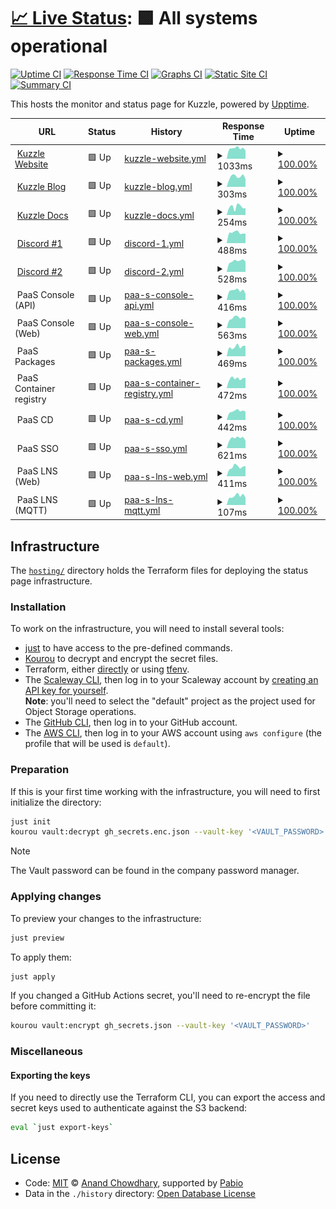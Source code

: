 # [📈 Live Status](https://status.kuzzle.io): <!--live status--> **🟩 All systems operational**

[![Uptime CI](https://github.com/kuzzleio/status-page/workflows/Uptime%20CI/badge.svg)](https://github.com/kuzzleio/status-page/actions?query=workflow%3A%22Uptime+CI%22)
[![Response Time CI](https://github.com/kuzzleio/status-page/workflows/Response%20Time%20CI/badge.svg)](https://github.com/kuzzleio/status-page/actions?query=workflow%3A%22Response+Time+CI%22)
[![Graphs CI](https://github.com/kuzzleio/status-page/workflows/Graphs%20CI/badge.svg)](https://github.com/kuzzleio/status-page/actions?query=workflow%3A%22Graphs+CI%22)
[![Static Site CI](https://github.com/kuzzleio/status-page/workflows/Static%20Site%20CI/badge.svg)](https://github.com/kuzzleio/status-page/actions?query=workflow%3A%22Static+Site+CI%22)
[![Summary CI](https://github.com/kuzzleio/status-page/workflows/Summary%20CI/badge.svg)](https://github.com/kuzzleio/status-page/actions?query=workflow%3A%22Summary+CI%22)

This hosts the monitor and status page for Kuzzle, powered by [Upptime](https://github.com/upptime/upptime).

<!--start: status pages-->
<!-- This summary is generated by Upptime (https://github.com/upptime/upptime) -->
<!-- Do not edit this manually, your changes will be overwritten -->
<!-- prettier-ignore -->
| URL | Status | History | Response Time | Uptime |
| --- | ------ | ------- | ------------- | ------ |
| <img alt="" src="https://icons.duckduckgo.com/ip3/kuzzle.io.ico" height="13"> [Kuzzle Website](https://kuzzle.io) | 🟩 Up | [kuzzle-website.yml](https://github.com/kuzzleio/status-page/commits/HEAD/history/kuzzle-website.yml) | <details><summary><img alt="Response time graph" src="./graphs/kuzzle-website/response-time-week.png" height="20"> 1033ms</summary><br><a href="https://status.kuzzle.io/history/kuzzle-website"><img alt="Response time 1008" src="https://img.shields.io/endpoint?url=https%3A%2F%2Fraw.githubusercontent.com%2Fkuzzleio%2Fstatus-page%2FHEAD%2Fapi%2Fkuzzle-website%2Fresponse-time.json"></a><br><a href="https://status.kuzzle.io/history/kuzzle-website"><img alt="24-hour response time 1493" src="https://img.shields.io/endpoint?url=https%3A%2F%2Fraw.githubusercontent.com%2Fkuzzleio%2Fstatus-page%2FHEAD%2Fapi%2Fkuzzle-website%2Fresponse-time-day.json"></a><br><a href="https://status.kuzzle.io/history/kuzzle-website"><img alt="7-day response time 1033" src="https://img.shields.io/endpoint?url=https%3A%2F%2Fraw.githubusercontent.com%2Fkuzzleio%2Fstatus-page%2FHEAD%2Fapi%2Fkuzzle-website%2Fresponse-time-week.json"></a><br><a href="https://status.kuzzle.io/history/kuzzle-website"><img alt="30-day response time 1002" src="https://img.shields.io/endpoint?url=https%3A%2F%2Fraw.githubusercontent.com%2Fkuzzleio%2Fstatus-page%2FHEAD%2Fapi%2Fkuzzle-website%2Fresponse-time-month.json"></a><br><a href="https://status.kuzzle.io/history/kuzzle-website"><img alt="1-year response time 1018" src="https://img.shields.io/endpoint?url=https%3A%2F%2Fraw.githubusercontent.com%2Fkuzzleio%2Fstatus-page%2FHEAD%2Fapi%2Fkuzzle-website%2Fresponse-time-year.json"></a></details> | <details><summary><a href="https://status.kuzzle.io/history/kuzzle-website">100.00%</a></summary><a href="https://status.kuzzle.io/history/kuzzle-website"><img alt="All-time uptime 100.00%" src="https://img.shields.io/endpoint?url=https%3A%2F%2Fraw.githubusercontent.com%2Fkuzzleio%2Fstatus-page%2FHEAD%2Fapi%2Fkuzzle-website%2Fuptime.json"></a><br><a href="https://status.kuzzle.io/history/kuzzle-website"><img alt="24-hour uptime 100.00%" src="https://img.shields.io/endpoint?url=https%3A%2F%2Fraw.githubusercontent.com%2Fkuzzleio%2Fstatus-page%2FHEAD%2Fapi%2Fkuzzle-website%2Fuptime-day.json"></a><br><a href="https://status.kuzzle.io/history/kuzzle-website"><img alt="7-day uptime 100.00%" src="https://img.shields.io/endpoint?url=https%3A%2F%2Fraw.githubusercontent.com%2Fkuzzleio%2Fstatus-page%2FHEAD%2Fapi%2Fkuzzle-website%2Fuptime-week.json"></a><br><a href="https://status.kuzzle.io/history/kuzzle-website"><img alt="30-day uptime 100.00%" src="https://img.shields.io/endpoint?url=https%3A%2F%2Fraw.githubusercontent.com%2Fkuzzleio%2Fstatus-page%2FHEAD%2Fapi%2Fkuzzle-website%2Fuptime-month.json"></a><br><a href="https://status.kuzzle.io/history/kuzzle-website"><img alt="1-year uptime 100.00%" src="https://img.shields.io/endpoint?url=https%3A%2F%2Fraw.githubusercontent.com%2Fkuzzleio%2Fstatus-page%2FHEAD%2Fapi%2Fkuzzle-website%2Fuptime-year.json"></a></details>
| <img alt="" src="https://icons.duckduckgo.com/ip3/blog.kuzzle.io.ico" height="13"> [Kuzzle Blog](https://blog.kuzzle.io) | 🟩 Up | [kuzzle-blog.yml](https://github.com/kuzzleio/status-page/commits/HEAD/history/kuzzle-blog.yml) | <details><summary><img alt="Response time graph" src="./graphs/kuzzle-blog/response-time-week.png" height="20"> 303ms</summary><br><a href="https://status.kuzzle.io/history/kuzzle-blog"><img alt="Response time 317" src="https://img.shields.io/endpoint?url=https%3A%2F%2Fraw.githubusercontent.com%2Fkuzzleio%2Fstatus-page%2FHEAD%2Fapi%2Fkuzzle-blog%2Fresponse-time.json"></a><br><a href="https://status.kuzzle.io/history/kuzzle-blog"><img alt="24-hour response time 299" src="https://img.shields.io/endpoint?url=https%3A%2F%2Fraw.githubusercontent.com%2Fkuzzleio%2Fstatus-page%2FHEAD%2Fapi%2Fkuzzle-blog%2Fresponse-time-day.json"></a><br><a href="https://status.kuzzle.io/history/kuzzle-blog"><img alt="7-day response time 303" src="https://img.shields.io/endpoint?url=https%3A%2F%2Fraw.githubusercontent.com%2Fkuzzleio%2Fstatus-page%2FHEAD%2Fapi%2Fkuzzle-blog%2Fresponse-time-week.json"></a><br><a href="https://status.kuzzle.io/history/kuzzle-blog"><img alt="30-day response time 321" src="https://img.shields.io/endpoint?url=https%3A%2F%2Fraw.githubusercontent.com%2Fkuzzleio%2Fstatus-page%2FHEAD%2Fapi%2Fkuzzle-blog%2Fresponse-time-month.json"></a><br><a href="https://status.kuzzle.io/history/kuzzle-blog"><img alt="1-year response time 316" src="https://img.shields.io/endpoint?url=https%3A%2F%2Fraw.githubusercontent.com%2Fkuzzleio%2Fstatus-page%2FHEAD%2Fapi%2Fkuzzle-blog%2Fresponse-time-year.json"></a></details> | <details><summary><a href="https://status.kuzzle.io/history/kuzzle-blog">100.00%</a></summary><a href="https://status.kuzzle.io/history/kuzzle-blog"><img alt="All-time uptime 100.00%" src="https://img.shields.io/endpoint?url=https%3A%2F%2Fraw.githubusercontent.com%2Fkuzzleio%2Fstatus-page%2FHEAD%2Fapi%2Fkuzzle-blog%2Fuptime.json"></a><br><a href="https://status.kuzzle.io/history/kuzzle-blog"><img alt="24-hour uptime 100.00%" src="https://img.shields.io/endpoint?url=https%3A%2F%2Fraw.githubusercontent.com%2Fkuzzleio%2Fstatus-page%2FHEAD%2Fapi%2Fkuzzle-blog%2Fuptime-day.json"></a><br><a href="https://status.kuzzle.io/history/kuzzle-blog"><img alt="7-day uptime 100.00%" src="https://img.shields.io/endpoint?url=https%3A%2F%2Fraw.githubusercontent.com%2Fkuzzleio%2Fstatus-page%2FHEAD%2Fapi%2Fkuzzle-blog%2Fuptime-week.json"></a><br><a href="https://status.kuzzle.io/history/kuzzle-blog"><img alt="30-day uptime 100.00%" src="https://img.shields.io/endpoint?url=https%3A%2F%2Fraw.githubusercontent.com%2Fkuzzleio%2Fstatus-page%2FHEAD%2Fapi%2Fkuzzle-blog%2Fuptime-month.json"></a><br><a href="https://status.kuzzle.io/history/kuzzle-blog"><img alt="1-year uptime 100.00%" src="https://img.shields.io/endpoint?url=https%3A%2F%2Fraw.githubusercontent.com%2Fkuzzleio%2Fstatus-page%2FHEAD%2Fapi%2Fkuzzle-blog%2Fuptime-year.json"></a></details>
| <img alt="" src="https://icons.duckduckgo.com/ip3/docs.kuzzle.io.ico" height="13"> [Kuzzle Docs](https://docs.kuzzle.io) | 🟩 Up | [kuzzle-docs.yml](https://github.com/kuzzleio/status-page/commits/HEAD/history/kuzzle-docs.yml) | <details><summary><img alt="Response time graph" src="./graphs/kuzzle-docs/response-time-week.png" height="20"> 254ms</summary><br><a href="https://status.kuzzle.io/history/kuzzle-docs"><img alt="Response time 367" src="https://img.shields.io/endpoint?url=https%3A%2F%2Fraw.githubusercontent.com%2Fkuzzleio%2Fstatus-page%2FHEAD%2Fapi%2Fkuzzle-docs%2Fresponse-time.json"></a><br><a href="https://status.kuzzle.io/history/kuzzle-docs"><img alt="24-hour response time 240" src="https://img.shields.io/endpoint?url=https%3A%2F%2Fraw.githubusercontent.com%2Fkuzzleio%2Fstatus-page%2FHEAD%2Fapi%2Fkuzzle-docs%2Fresponse-time-day.json"></a><br><a href="https://status.kuzzle.io/history/kuzzle-docs"><img alt="7-day response time 254" src="https://img.shields.io/endpoint?url=https%3A%2F%2Fraw.githubusercontent.com%2Fkuzzleio%2Fstatus-page%2FHEAD%2Fapi%2Fkuzzle-docs%2Fresponse-time-week.json"></a><br><a href="https://status.kuzzle.io/history/kuzzle-docs"><img alt="30-day response time 329" src="https://img.shields.io/endpoint?url=https%3A%2F%2Fraw.githubusercontent.com%2Fkuzzleio%2Fstatus-page%2FHEAD%2Fapi%2Fkuzzle-docs%2Fresponse-time-month.json"></a><br><a href="https://status.kuzzle.io/history/kuzzle-docs"><img alt="1-year response time 361" src="https://img.shields.io/endpoint?url=https%3A%2F%2Fraw.githubusercontent.com%2Fkuzzleio%2Fstatus-page%2FHEAD%2Fapi%2Fkuzzle-docs%2Fresponse-time-year.json"></a></details> | <details><summary><a href="https://status.kuzzle.io/history/kuzzle-docs">100.00%</a></summary><a href="https://status.kuzzle.io/history/kuzzle-docs"><img alt="All-time uptime 100.00%" src="https://img.shields.io/endpoint?url=https%3A%2F%2Fraw.githubusercontent.com%2Fkuzzleio%2Fstatus-page%2FHEAD%2Fapi%2Fkuzzle-docs%2Fuptime.json"></a><br><a href="https://status.kuzzle.io/history/kuzzle-docs"><img alt="24-hour uptime 100.00%" src="https://img.shields.io/endpoint?url=https%3A%2F%2Fraw.githubusercontent.com%2Fkuzzleio%2Fstatus-page%2FHEAD%2Fapi%2Fkuzzle-docs%2Fuptime-day.json"></a><br><a href="https://status.kuzzle.io/history/kuzzle-docs"><img alt="7-day uptime 100.00%" src="https://img.shields.io/endpoint?url=https%3A%2F%2Fraw.githubusercontent.com%2Fkuzzleio%2Fstatus-page%2FHEAD%2Fapi%2Fkuzzle-docs%2Fuptime-week.json"></a><br><a href="https://status.kuzzle.io/history/kuzzle-docs"><img alt="30-day uptime 100.00%" src="https://img.shields.io/endpoint?url=https%3A%2F%2Fraw.githubusercontent.com%2Fkuzzleio%2Fstatus-page%2FHEAD%2Fapi%2Fkuzzle-docs%2Fuptime-month.json"></a><br><a href="https://status.kuzzle.io/history/kuzzle-docs"><img alt="1-year uptime 100.00%" src="https://img.shields.io/endpoint?url=https%3A%2F%2Fraw.githubusercontent.com%2Fkuzzleio%2Fstatus-page%2FHEAD%2Fapi%2Fkuzzle-docs%2Fuptime-year.json"></a></details>
| <img alt="" src="https://icons.duckduckgo.com/ip3/discord-redirect.app.kuzzle.io.ico" height="13"> [Discord #1](https://discord-redirect.app.kuzzle.io) | 🟩 Up | [discord-1.yml](https://github.com/kuzzleio/status-page/commits/HEAD/history/discord-1.yml) | <details><summary><img alt="Response time graph" src="./graphs/discord-1/response-time-week.png" height="20"> 488ms</summary><br><a href="https://status.kuzzle.io/history/discord-1"><img alt="Response time 475" src="https://img.shields.io/endpoint?url=https%3A%2F%2Fraw.githubusercontent.com%2Fkuzzleio%2Fstatus-page%2FHEAD%2Fapi%2Fdiscord-1%2Fresponse-time.json"></a><br><a href="https://status.kuzzle.io/history/discord-1"><img alt="24-hour response time 500" src="https://img.shields.io/endpoint?url=https%3A%2F%2Fraw.githubusercontent.com%2Fkuzzleio%2Fstatus-page%2FHEAD%2Fapi%2Fdiscord-1%2Fresponse-time-day.json"></a><br><a href="https://status.kuzzle.io/history/discord-1"><img alt="7-day response time 488" src="https://img.shields.io/endpoint?url=https%3A%2F%2Fraw.githubusercontent.com%2Fkuzzleio%2Fstatus-page%2FHEAD%2Fapi%2Fdiscord-1%2Fresponse-time-week.json"></a><br><a href="https://status.kuzzle.io/history/discord-1"><img alt="30-day response time 477" src="https://img.shields.io/endpoint?url=https%3A%2F%2Fraw.githubusercontent.com%2Fkuzzleio%2Fstatus-page%2FHEAD%2Fapi%2Fdiscord-1%2Fresponse-time-month.json"></a><br><a href="https://status.kuzzle.io/history/discord-1"><img alt="1-year response time 475" src="https://img.shields.io/endpoint?url=https%3A%2F%2Fraw.githubusercontent.com%2Fkuzzleio%2Fstatus-page%2FHEAD%2Fapi%2Fdiscord-1%2Fresponse-time-year.json"></a></details> | <details><summary><a href="https://status.kuzzle.io/history/discord-1">100.00%</a></summary><a href="https://status.kuzzle.io/history/discord-1"><img alt="All-time uptime 100.00%" src="https://img.shields.io/endpoint?url=https%3A%2F%2Fraw.githubusercontent.com%2Fkuzzleio%2Fstatus-page%2FHEAD%2Fapi%2Fdiscord-1%2Fuptime.json"></a><br><a href="https://status.kuzzle.io/history/discord-1"><img alt="24-hour uptime 100.00%" src="https://img.shields.io/endpoint?url=https%3A%2F%2Fraw.githubusercontent.com%2Fkuzzleio%2Fstatus-page%2FHEAD%2Fapi%2Fdiscord-1%2Fuptime-day.json"></a><br><a href="https://status.kuzzle.io/history/discord-1"><img alt="7-day uptime 100.00%" src="https://img.shields.io/endpoint?url=https%3A%2F%2Fraw.githubusercontent.com%2Fkuzzleio%2Fstatus-page%2FHEAD%2Fapi%2Fdiscord-1%2Fuptime-week.json"></a><br><a href="https://status.kuzzle.io/history/discord-1"><img alt="30-day uptime 100.00%" src="https://img.shields.io/endpoint?url=https%3A%2F%2Fraw.githubusercontent.com%2Fkuzzleio%2Fstatus-page%2FHEAD%2Fapi%2Fdiscord-1%2Fuptime-month.json"></a><br><a href="https://status.kuzzle.io/history/discord-1"><img alt="1-year uptime 100.00%" src="https://img.shields.io/endpoint?url=https%3A%2F%2Fraw.githubusercontent.com%2Fkuzzleio%2Fstatus-page%2FHEAD%2Fapi%2Fdiscord-1%2Fuptime-year.json"></a></details>
| <img alt="" src="https://icons.duckduckgo.com/ip3/join.discord.kuzzle.io.ico" height="13"> [Discord #2](https://join.discord.kuzzle.io) | 🟩 Up | [discord-2.yml](https://github.com/kuzzleio/status-page/commits/HEAD/history/discord-2.yml) | <details><summary><img alt="Response time graph" src="./graphs/discord-2/response-time-week.png" height="20"> 528ms</summary><br><a href="https://status.kuzzle.io/history/discord-2"><img alt="Response time 531" src="https://img.shields.io/endpoint?url=https%3A%2F%2Fraw.githubusercontent.com%2Fkuzzleio%2Fstatus-page%2FHEAD%2Fapi%2Fdiscord-2%2Fresponse-time.json"></a><br><a href="https://status.kuzzle.io/history/discord-2"><img alt="24-hour response time 503" src="https://img.shields.io/endpoint?url=https%3A%2F%2Fraw.githubusercontent.com%2Fkuzzleio%2Fstatus-page%2FHEAD%2Fapi%2Fdiscord-2%2Fresponse-time-day.json"></a><br><a href="https://status.kuzzle.io/history/discord-2"><img alt="7-day response time 528" src="https://img.shields.io/endpoint?url=https%3A%2F%2Fraw.githubusercontent.com%2Fkuzzleio%2Fstatus-page%2FHEAD%2Fapi%2Fdiscord-2%2Fresponse-time-week.json"></a><br><a href="https://status.kuzzle.io/history/discord-2"><img alt="30-day response time 525" src="https://img.shields.io/endpoint?url=https%3A%2F%2Fraw.githubusercontent.com%2Fkuzzleio%2Fstatus-page%2FHEAD%2Fapi%2Fdiscord-2%2Fresponse-time-month.json"></a><br><a href="https://status.kuzzle.io/history/discord-2"><img alt="1-year response time 531" src="https://img.shields.io/endpoint?url=https%3A%2F%2Fraw.githubusercontent.com%2Fkuzzleio%2Fstatus-page%2FHEAD%2Fapi%2Fdiscord-2%2Fresponse-time-year.json"></a></details> | <details><summary><a href="https://status.kuzzle.io/history/discord-2">100.00%</a></summary><a href="https://status.kuzzle.io/history/discord-2"><img alt="All-time uptime 100.00%" src="https://img.shields.io/endpoint?url=https%3A%2F%2Fraw.githubusercontent.com%2Fkuzzleio%2Fstatus-page%2FHEAD%2Fapi%2Fdiscord-2%2Fuptime.json"></a><br><a href="https://status.kuzzle.io/history/discord-2"><img alt="24-hour uptime 100.00%" src="https://img.shields.io/endpoint?url=https%3A%2F%2Fraw.githubusercontent.com%2Fkuzzleio%2Fstatus-page%2FHEAD%2Fapi%2Fdiscord-2%2Fuptime-day.json"></a><br><a href="https://status.kuzzle.io/history/discord-2"><img alt="7-day uptime 100.00%" src="https://img.shields.io/endpoint?url=https%3A%2F%2Fraw.githubusercontent.com%2Fkuzzleio%2Fstatus-page%2FHEAD%2Fapi%2Fdiscord-2%2Fuptime-week.json"></a><br><a href="https://status.kuzzle.io/history/discord-2"><img alt="30-day uptime 100.00%" src="https://img.shields.io/endpoint?url=https%3A%2F%2Fraw.githubusercontent.com%2Fkuzzleio%2Fstatus-page%2FHEAD%2Fapi%2Fdiscord-2%2Fuptime-month.json"></a><br><a href="https://status.kuzzle.io/history/discord-2"><img alt="1-year uptime 100.00%" src="https://img.shields.io/endpoint?url=https%3A%2F%2Fraw.githubusercontent.com%2Fkuzzleio%2Fstatus-page%2FHEAD%2Fapi%2Fdiscord-2%2Fuptime-year.json"></a></details>
| <img alt="" src="https://icons.duckduckgo.com/ip3/null.ico" height="13"> PaaS Console (API) | 🟩 Up | [paa-s-console-api.yml](https://github.com/kuzzleio/status-page/commits/HEAD/history/paa-s-console-api.yml) | <details><summary><img alt="Response time graph" src="./graphs/paa-s-console-api/response-time-week.png" height="20"> 416ms</summary><br><a href="https://status.kuzzle.io/history/paa-s-console-api"><img alt="Response time 502" src="https://img.shields.io/endpoint?url=https%3A%2F%2Fraw.githubusercontent.com%2Fkuzzleio%2Fstatus-page%2FHEAD%2Fapi%2Fpaa-s-console-api%2Fresponse-time.json"></a><br><a href="https://status.kuzzle.io/history/paa-s-console-api"><img alt="24-hour response time 363" src="https://img.shields.io/endpoint?url=https%3A%2F%2Fraw.githubusercontent.com%2Fkuzzleio%2Fstatus-page%2FHEAD%2Fapi%2Fpaa-s-console-api%2Fresponse-time-day.json"></a><br><a href="https://status.kuzzle.io/history/paa-s-console-api"><img alt="7-day response time 416" src="https://img.shields.io/endpoint?url=https%3A%2F%2Fraw.githubusercontent.com%2Fkuzzleio%2Fstatus-page%2FHEAD%2Fapi%2Fpaa-s-console-api%2Fresponse-time-week.json"></a><br><a href="https://status.kuzzle.io/history/paa-s-console-api"><img alt="30-day response time 478" src="https://img.shields.io/endpoint?url=https%3A%2F%2Fraw.githubusercontent.com%2Fkuzzleio%2Fstatus-page%2FHEAD%2Fapi%2Fpaa-s-console-api%2Fresponse-time-month.json"></a><br><a href="https://status.kuzzle.io/history/paa-s-console-api"><img alt="1-year response time 507" src="https://img.shields.io/endpoint?url=https%3A%2F%2Fraw.githubusercontent.com%2Fkuzzleio%2Fstatus-page%2FHEAD%2Fapi%2Fpaa-s-console-api%2Fresponse-time-year.json"></a></details> | <details><summary><a href="https://status.kuzzle.io/history/paa-s-console-api">100.00%</a></summary><a href="https://status.kuzzle.io/history/paa-s-console-api"><img alt="All-time uptime 99.94%" src="https://img.shields.io/endpoint?url=https%3A%2F%2Fraw.githubusercontent.com%2Fkuzzleio%2Fstatus-page%2FHEAD%2Fapi%2Fpaa-s-console-api%2Fuptime.json"></a><br><a href="https://status.kuzzle.io/history/paa-s-console-api"><img alt="24-hour uptime 100.00%" src="https://img.shields.io/endpoint?url=https%3A%2F%2Fraw.githubusercontent.com%2Fkuzzleio%2Fstatus-page%2FHEAD%2Fapi%2Fpaa-s-console-api%2Fuptime-day.json"></a><br><a href="https://status.kuzzle.io/history/paa-s-console-api"><img alt="7-day uptime 100.00%" src="https://img.shields.io/endpoint?url=https%3A%2F%2Fraw.githubusercontent.com%2Fkuzzleio%2Fstatus-page%2FHEAD%2Fapi%2Fpaa-s-console-api%2Fuptime-week.json"></a><br><a href="https://status.kuzzle.io/history/paa-s-console-api"><img alt="30-day uptime 100.00%" src="https://img.shields.io/endpoint?url=https%3A%2F%2Fraw.githubusercontent.com%2Fkuzzleio%2Fstatus-page%2FHEAD%2Fapi%2Fpaa-s-console-api%2Fuptime-month.json"></a><br><a href="https://status.kuzzle.io/history/paa-s-console-api"><img alt="1-year uptime 99.96%" src="https://img.shields.io/endpoint?url=https%3A%2F%2Fraw.githubusercontent.com%2Fkuzzleio%2Fstatus-page%2FHEAD%2Fapi%2Fpaa-s-console-api%2Fuptime-year.json"></a></details>
| <img alt="" src="https://icons.duckduckgo.com/ip3/null.ico" height="13"> PaaS Console (Web) | 🟩 Up | [paa-s-console-web.yml](https://github.com/kuzzleio/status-page/commits/HEAD/history/paa-s-console-web.yml) | <details><summary><img alt="Response time graph" src="./graphs/paa-s-console-web/response-time-week.png" height="20"> 563ms</summary><br><a href="https://status.kuzzle.io/history/paa-s-console-web"><img alt="Response time 537" src="https://img.shields.io/endpoint?url=https%3A%2F%2Fraw.githubusercontent.com%2Fkuzzleio%2Fstatus-page%2FHEAD%2Fapi%2Fpaa-s-console-web%2Fresponse-time.json"></a><br><a href="https://status.kuzzle.io/history/paa-s-console-web"><img alt="24-hour response time 446" src="https://img.shields.io/endpoint?url=https%3A%2F%2Fraw.githubusercontent.com%2Fkuzzleio%2Fstatus-page%2FHEAD%2Fapi%2Fpaa-s-console-web%2Fresponse-time-day.json"></a><br><a href="https://status.kuzzle.io/history/paa-s-console-web"><img alt="7-day response time 563" src="https://img.shields.io/endpoint?url=https%3A%2F%2Fraw.githubusercontent.com%2Fkuzzleio%2Fstatus-page%2FHEAD%2Fapi%2Fpaa-s-console-web%2Fresponse-time-week.json"></a><br><a href="https://status.kuzzle.io/history/paa-s-console-web"><img alt="30-day response time 618" src="https://img.shields.io/endpoint?url=https%3A%2F%2Fraw.githubusercontent.com%2Fkuzzleio%2Fstatus-page%2FHEAD%2Fapi%2Fpaa-s-console-web%2Fresponse-time-month.json"></a><br><a href="https://status.kuzzle.io/history/paa-s-console-web"><img alt="1-year response time 550" src="https://img.shields.io/endpoint?url=https%3A%2F%2Fraw.githubusercontent.com%2Fkuzzleio%2Fstatus-page%2FHEAD%2Fapi%2Fpaa-s-console-web%2Fresponse-time-year.json"></a></details> | <details><summary><a href="https://status.kuzzle.io/history/paa-s-console-web">100.00%</a></summary><a href="https://status.kuzzle.io/history/paa-s-console-web"><img alt="All-time uptime 99.97%" src="https://img.shields.io/endpoint?url=https%3A%2F%2Fraw.githubusercontent.com%2Fkuzzleio%2Fstatus-page%2FHEAD%2Fapi%2Fpaa-s-console-web%2Fuptime.json"></a><br><a href="https://status.kuzzle.io/history/paa-s-console-web"><img alt="24-hour uptime 100.00%" src="https://img.shields.io/endpoint?url=https%3A%2F%2Fraw.githubusercontent.com%2Fkuzzleio%2Fstatus-page%2FHEAD%2Fapi%2Fpaa-s-console-web%2Fuptime-day.json"></a><br><a href="https://status.kuzzle.io/history/paa-s-console-web"><img alt="7-day uptime 100.00%" src="https://img.shields.io/endpoint?url=https%3A%2F%2Fraw.githubusercontent.com%2Fkuzzleio%2Fstatus-page%2FHEAD%2Fapi%2Fpaa-s-console-web%2Fuptime-week.json"></a><br><a href="https://status.kuzzle.io/history/paa-s-console-web"><img alt="30-day uptime 100.00%" src="https://img.shields.io/endpoint?url=https%3A%2F%2Fraw.githubusercontent.com%2Fkuzzleio%2Fstatus-page%2FHEAD%2Fapi%2Fpaa-s-console-web%2Fuptime-month.json"></a><br><a href="https://status.kuzzle.io/history/paa-s-console-web"><img alt="1-year uptime 99.99%" src="https://img.shields.io/endpoint?url=https%3A%2F%2Fraw.githubusercontent.com%2Fkuzzleio%2Fstatus-page%2FHEAD%2Fapi%2Fpaa-s-console-web%2Fuptime-year.json"></a></details>
| <img alt="" src="https://icons.duckduckgo.com/ip3/null.ico" height="13"> PaaS Packages | 🟩 Up | [paa-s-packages.yml](https://github.com/kuzzleio/status-page/commits/HEAD/history/paa-s-packages.yml) | <details><summary><img alt="Response time graph" src="./graphs/paa-s-packages/response-time-week.png" height="20"> 469ms</summary><br><a href="https://status.kuzzle.io/history/paa-s-packages"><img alt="Response time 495" src="https://img.shields.io/endpoint?url=https%3A%2F%2Fraw.githubusercontent.com%2Fkuzzleio%2Fstatus-page%2FHEAD%2Fapi%2Fpaa-s-packages%2Fresponse-time.json"></a><br><a href="https://status.kuzzle.io/history/paa-s-packages"><img alt="24-hour response time 453" src="https://img.shields.io/endpoint?url=https%3A%2F%2Fraw.githubusercontent.com%2Fkuzzleio%2Fstatus-page%2FHEAD%2Fapi%2Fpaa-s-packages%2Fresponse-time-day.json"></a><br><a href="https://status.kuzzle.io/history/paa-s-packages"><img alt="7-day response time 469" src="https://img.shields.io/endpoint?url=https%3A%2F%2Fraw.githubusercontent.com%2Fkuzzleio%2Fstatus-page%2FHEAD%2Fapi%2Fpaa-s-packages%2Fresponse-time-week.json"></a><br><a href="https://status.kuzzle.io/history/paa-s-packages"><img alt="30-day response time 478" src="https://img.shields.io/endpoint?url=https%3A%2F%2Fraw.githubusercontent.com%2Fkuzzleio%2Fstatus-page%2FHEAD%2Fapi%2Fpaa-s-packages%2Fresponse-time-month.json"></a><br><a href="https://status.kuzzle.io/history/paa-s-packages"><img alt="1-year response time 504" src="https://img.shields.io/endpoint?url=https%3A%2F%2Fraw.githubusercontent.com%2Fkuzzleio%2Fstatus-page%2FHEAD%2Fapi%2Fpaa-s-packages%2Fresponse-time-year.json"></a></details> | <details><summary><a href="https://status.kuzzle.io/history/paa-s-packages">100.00%</a></summary><a href="https://status.kuzzle.io/history/paa-s-packages"><img alt="All-time uptime 99.96%" src="https://img.shields.io/endpoint?url=https%3A%2F%2Fraw.githubusercontent.com%2Fkuzzleio%2Fstatus-page%2FHEAD%2Fapi%2Fpaa-s-packages%2Fuptime.json"></a><br><a href="https://status.kuzzle.io/history/paa-s-packages"><img alt="24-hour uptime 100.00%" src="https://img.shields.io/endpoint?url=https%3A%2F%2Fraw.githubusercontent.com%2Fkuzzleio%2Fstatus-page%2FHEAD%2Fapi%2Fpaa-s-packages%2Fuptime-day.json"></a><br><a href="https://status.kuzzle.io/history/paa-s-packages"><img alt="7-day uptime 100.00%" src="https://img.shields.io/endpoint?url=https%3A%2F%2Fraw.githubusercontent.com%2Fkuzzleio%2Fstatus-page%2FHEAD%2Fapi%2Fpaa-s-packages%2Fuptime-week.json"></a><br><a href="https://status.kuzzle.io/history/paa-s-packages"><img alt="30-day uptime 100.00%" src="https://img.shields.io/endpoint?url=https%3A%2F%2Fraw.githubusercontent.com%2Fkuzzleio%2Fstatus-page%2FHEAD%2Fapi%2Fpaa-s-packages%2Fuptime-month.json"></a><br><a href="https://status.kuzzle.io/history/paa-s-packages"><img alt="1-year uptime 99.98%" src="https://img.shields.io/endpoint?url=https%3A%2F%2Fraw.githubusercontent.com%2Fkuzzleio%2Fstatus-page%2FHEAD%2Fapi%2Fpaa-s-packages%2Fuptime-year.json"></a></details>
| <img alt="" src="https://icons.duckduckgo.com/ip3/null.ico" height="13"> PaaS Container registry | 🟩 Up | [paa-s-container-registry.yml](https://github.com/kuzzleio/status-page/commits/HEAD/history/paa-s-container-registry.yml) | <details><summary><img alt="Response time graph" src="./graphs/paa-s-container-registry/response-time-week.png" height="20"> 472ms</summary><br><a href="https://status.kuzzle.io/history/paa-s-container-registry"><img alt="Response time 453" src="https://img.shields.io/endpoint?url=https%3A%2F%2Fraw.githubusercontent.com%2Fkuzzleio%2Fstatus-page%2FHEAD%2Fapi%2Fpaa-s-container-registry%2Fresponse-time.json"></a><br><a href="https://status.kuzzle.io/history/paa-s-container-registry"><img alt="24-hour response time 544" src="https://img.shields.io/endpoint?url=https%3A%2F%2Fraw.githubusercontent.com%2Fkuzzleio%2Fstatus-page%2FHEAD%2Fapi%2Fpaa-s-container-registry%2Fresponse-time-day.json"></a><br><a href="https://status.kuzzle.io/history/paa-s-container-registry"><img alt="7-day response time 472" src="https://img.shields.io/endpoint?url=https%3A%2F%2Fraw.githubusercontent.com%2Fkuzzleio%2Fstatus-page%2FHEAD%2Fapi%2Fpaa-s-container-registry%2Fresponse-time-week.json"></a><br><a href="https://status.kuzzle.io/history/paa-s-container-registry"><img alt="30-day response time 454" src="https://img.shields.io/endpoint?url=https%3A%2F%2Fraw.githubusercontent.com%2Fkuzzleio%2Fstatus-page%2FHEAD%2Fapi%2Fpaa-s-container-registry%2Fresponse-time-month.json"></a><br><a href="https://status.kuzzle.io/history/paa-s-container-registry"><img alt="1-year response time 458" src="https://img.shields.io/endpoint?url=https%3A%2F%2Fraw.githubusercontent.com%2Fkuzzleio%2Fstatus-page%2FHEAD%2Fapi%2Fpaa-s-container-registry%2Fresponse-time-year.json"></a></details> | <details><summary><a href="https://status.kuzzle.io/history/paa-s-container-registry">100.00%</a></summary><a href="https://status.kuzzle.io/history/paa-s-container-registry"><img alt="All-time uptime 99.97%" src="https://img.shields.io/endpoint?url=https%3A%2F%2Fraw.githubusercontent.com%2Fkuzzleio%2Fstatus-page%2FHEAD%2Fapi%2Fpaa-s-container-registry%2Fuptime.json"></a><br><a href="https://status.kuzzle.io/history/paa-s-container-registry"><img alt="24-hour uptime 100.00%" src="https://img.shields.io/endpoint?url=https%3A%2F%2Fraw.githubusercontent.com%2Fkuzzleio%2Fstatus-page%2FHEAD%2Fapi%2Fpaa-s-container-registry%2Fuptime-day.json"></a><br><a href="https://status.kuzzle.io/history/paa-s-container-registry"><img alt="7-day uptime 100.00%" src="https://img.shields.io/endpoint?url=https%3A%2F%2Fraw.githubusercontent.com%2Fkuzzleio%2Fstatus-page%2FHEAD%2Fapi%2Fpaa-s-container-registry%2Fuptime-week.json"></a><br><a href="https://status.kuzzle.io/history/paa-s-container-registry"><img alt="30-day uptime 100.00%" src="https://img.shields.io/endpoint?url=https%3A%2F%2Fraw.githubusercontent.com%2Fkuzzleio%2Fstatus-page%2FHEAD%2Fapi%2Fpaa-s-container-registry%2Fuptime-month.json"></a><br><a href="https://status.kuzzle.io/history/paa-s-container-registry"><img alt="1-year uptime 99.99%" src="https://img.shields.io/endpoint?url=https%3A%2F%2Fraw.githubusercontent.com%2Fkuzzleio%2Fstatus-page%2FHEAD%2Fapi%2Fpaa-s-container-registry%2Fuptime-year.json"></a></details>
| <img alt="" src="https://icons.duckduckgo.com/ip3/null.ico" height="13"> PaaS CD | 🟩 Up | [paa-s-cd.yml](https://github.com/kuzzleio/status-page/commits/HEAD/history/paa-s-cd.yml) | <details><summary><img alt="Response time graph" src="./graphs/paa-s-cd/response-time-week.png" height="20"> 442ms</summary><br><a href="https://status.kuzzle.io/history/paa-s-cd"><img alt="Response time 504" src="https://img.shields.io/endpoint?url=https%3A%2F%2Fraw.githubusercontent.com%2Fkuzzleio%2Fstatus-page%2FHEAD%2Fapi%2Fpaa-s-cd%2Fresponse-time.json"></a><br><a href="https://status.kuzzle.io/history/paa-s-cd"><img alt="24-hour response time 500" src="https://img.shields.io/endpoint?url=https%3A%2F%2Fraw.githubusercontent.com%2Fkuzzleio%2Fstatus-page%2FHEAD%2Fapi%2Fpaa-s-cd%2Fresponse-time-day.json"></a><br><a href="https://status.kuzzle.io/history/paa-s-cd"><img alt="7-day response time 442" src="https://img.shields.io/endpoint?url=https%3A%2F%2Fraw.githubusercontent.com%2Fkuzzleio%2Fstatus-page%2FHEAD%2Fapi%2Fpaa-s-cd%2Fresponse-time-week.json"></a><br><a href="https://status.kuzzle.io/history/paa-s-cd"><img alt="30-day response time 592" src="https://img.shields.io/endpoint?url=https%3A%2F%2Fraw.githubusercontent.com%2Fkuzzleio%2Fstatus-page%2FHEAD%2Fapi%2Fpaa-s-cd%2Fresponse-time-month.json"></a><br><a href="https://status.kuzzle.io/history/paa-s-cd"><img alt="1-year response time 515" src="https://img.shields.io/endpoint?url=https%3A%2F%2Fraw.githubusercontent.com%2Fkuzzleio%2Fstatus-page%2FHEAD%2Fapi%2Fpaa-s-cd%2Fresponse-time-year.json"></a></details> | <details><summary><a href="https://status.kuzzle.io/history/paa-s-cd">100.00%</a></summary><a href="https://status.kuzzle.io/history/paa-s-cd"><img alt="All-time uptime 99.97%" src="https://img.shields.io/endpoint?url=https%3A%2F%2Fraw.githubusercontent.com%2Fkuzzleio%2Fstatus-page%2FHEAD%2Fapi%2Fpaa-s-cd%2Fuptime.json"></a><br><a href="https://status.kuzzle.io/history/paa-s-cd"><img alt="24-hour uptime 100.00%" src="https://img.shields.io/endpoint?url=https%3A%2F%2Fraw.githubusercontent.com%2Fkuzzleio%2Fstatus-page%2FHEAD%2Fapi%2Fpaa-s-cd%2Fuptime-day.json"></a><br><a href="https://status.kuzzle.io/history/paa-s-cd"><img alt="7-day uptime 100.00%" src="https://img.shields.io/endpoint?url=https%3A%2F%2Fraw.githubusercontent.com%2Fkuzzleio%2Fstatus-page%2FHEAD%2Fapi%2Fpaa-s-cd%2Fuptime-week.json"></a><br><a href="https://status.kuzzle.io/history/paa-s-cd"><img alt="30-day uptime 100.00%" src="https://img.shields.io/endpoint?url=https%3A%2F%2Fraw.githubusercontent.com%2Fkuzzleio%2Fstatus-page%2FHEAD%2Fapi%2Fpaa-s-cd%2Fuptime-month.json"></a><br><a href="https://status.kuzzle.io/history/paa-s-cd"><img alt="1-year uptime 99.99%" src="https://img.shields.io/endpoint?url=https%3A%2F%2Fraw.githubusercontent.com%2Fkuzzleio%2Fstatus-page%2FHEAD%2Fapi%2Fpaa-s-cd%2Fuptime-year.json"></a></details>
| <img alt="" src="https://icons.duckduckgo.com/ip3/null.ico" height="13"> PaaS SSO | 🟩 Up | [paa-s-sso.yml](https://github.com/kuzzleio/status-page/commits/HEAD/history/paa-s-sso.yml) | <details><summary><img alt="Response time graph" src="./graphs/paa-s-sso/response-time-week.png" height="20"> 621ms</summary><br><a href="https://status.kuzzle.io/history/paa-s-sso"><img alt="Response time 673" src="https://img.shields.io/endpoint?url=https%3A%2F%2Fraw.githubusercontent.com%2Fkuzzleio%2Fstatus-page%2FHEAD%2Fapi%2Fpaa-s-sso%2Fresponse-time.json"></a><br><a href="https://status.kuzzle.io/history/paa-s-sso"><img alt="24-hour response time 587" src="https://img.shields.io/endpoint?url=https%3A%2F%2Fraw.githubusercontent.com%2Fkuzzleio%2Fstatus-page%2FHEAD%2Fapi%2Fpaa-s-sso%2Fresponse-time-day.json"></a><br><a href="https://status.kuzzle.io/history/paa-s-sso"><img alt="7-day response time 621" src="https://img.shields.io/endpoint?url=https%3A%2F%2Fraw.githubusercontent.com%2Fkuzzleio%2Fstatus-page%2FHEAD%2Fapi%2Fpaa-s-sso%2Fresponse-time-week.json"></a><br><a href="https://status.kuzzle.io/history/paa-s-sso"><img alt="30-day response time 681" src="https://img.shields.io/endpoint?url=https%3A%2F%2Fraw.githubusercontent.com%2Fkuzzleio%2Fstatus-page%2FHEAD%2Fapi%2Fpaa-s-sso%2Fresponse-time-month.json"></a><br><a href="https://status.kuzzle.io/history/paa-s-sso"><img alt="1-year response time 707" src="https://img.shields.io/endpoint?url=https%3A%2F%2Fraw.githubusercontent.com%2Fkuzzleio%2Fstatus-page%2FHEAD%2Fapi%2Fpaa-s-sso%2Fresponse-time-year.json"></a></details> | <details><summary><a href="https://status.kuzzle.io/history/paa-s-sso">100.00%</a></summary><a href="https://status.kuzzle.io/history/paa-s-sso"><img alt="All-time uptime 99.97%" src="https://img.shields.io/endpoint?url=https%3A%2F%2Fraw.githubusercontent.com%2Fkuzzleio%2Fstatus-page%2FHEAD%2Fapi%2Fpaa-s-sso%2Fuptime.json"></a><br><a href="https://status.kuzzle.io/history/paa-s-sso"><img alt="24-hour uptime 100.00%" src="https://img.shields.io/endpoint?url=https%3A%2F%2Fraw.githubusercontent.com%2Fkuzzleio%2Fstatus-page%2FHEAD%2Fapi%2Fpaa-s-sso%2Fuptime-day.json"></a><br><a href="https://status.kuzzle.io/history/paa-s-sso"><img alt="7-day uptime 100.00%" src="https://img.shields.io/endpoint?url=https%3A%2F%2Fraw.githubusercontent.com%2Fkuzzleio%2Fstatus-page%2FHEAD%2Fapi%2Fpaa-s-sso%2Fuptime-week.json"></a><br><a href="https://status.kuzzle.io/history/paa-s-sso"><img alt="30-day uptime 100.00%" src="https://img.shields.io/endpoint?url=https%3A%2F%2Fraw.githubusercontent.com%2Fkuzzleio%2Fstatus-page%2FHEAD%2Fapi%2Fpaa-s-sso%2Fuptime-month.json"></a><br><a href="https://status.kuzzle.io/history/paa-s-sso"><img alt="1-year uptime 99.99%" src="https://img.shields.io/endpoint?url=https%3A%2F%2Fraw.githubusercontent.com%2Fkuzzleio%2Fstatus-page%2FHEAD%2Fapi%2Fpaa-s-sso%2Fuptime-year.json"></a></details>
| <img alt="" src="https://icons.duckduckgo.com/ip3/null.ico" height="13"> PaaS LNS (Web) | 🟩 Up | [paa-s-lns-web.yml](https://github.com/kuzzleio/status-page/commits/HEAD/history/paa-s-lns-web.yml) | <details><summary><img alt="Response time graph" src="./graphs/paa-s-lns-web/response-time-week.png" height="20"> 411ms</summary><br><a href="https://status.kuzzle.io/history/paa-s-lns-web"><img alt="Response time 465" src="https://img.shields.io/endpoint?url=https%3A%2F%2Fraw.githubusercontent.com%2Fkuzzleio%2Fstatus-page%2FHEAD%2Fapi%2Fpaa-s-lns-web%2Fresponse-time.json"></a><br><a href="https://status.kuzzle.io/history/paa-s-lns-web"><img alt="24-hour response time 348" src="https://img.shields.io/endpoint?url=https%3A%2F%2Fraw.githubusercontent.com%2Fkuzzleio%2Fstatus-page%2FHEAD%2Fapi%2Fpaa-s-lns-web%2Fresponse-time-day.json"></a><br><a href="https://status.kuzzle.io/history/paa-s-lns-web"><img alt="7-day response time 411" src="https://img.shields.io/endpoint?url=https%3A%2F%2Fraw.githubusercontent.com%2Fkuzzleio%2Fstatus-page%2FHEAD%2Fapi%2Fpaa-s-lns-web%2Fresponse-time-week.json"></a><br><a href="https://status.kuzzle.io/history/paa-s-lns-web"><img alt="30-day response time 429" src="https://img.shields.io/endpoint?url=https%3A%2F%2Fraw.githubusercontent.com%2Fkuzzleio%2Fstatus-page%2FHEAD%2Fapi%2Fpaa-s-lns-web%2Fresponse-time-month.json"></a><br><a href="https://status.kuzzle.io/history/paa-s-lns-web"><img alt="1-year response time 472" src="https://img.shields.io/endpoint?url=https%3A%2F%2Fraw.githubusercontent.com%2Fkuzzleio%2Fstatus-page%2FHEAD%2Fapi%2Fpaa-s-lns-web%2Fresponse-time-year.json"></a></details> | <details><summary><a href="https://status.kuzzle.io/history/paa-s-lns-web">100.00%</a></summary><a href="https://status.kuzzle.io/history/paa-s-lns-web"><img alt="All-time uptime 99.96%" src="https://img.shields.io/endpoint?url=https%3A%2F%2Fraw.githubusercontent.com%2Fkuzzleio%2Fstatus-page%2FHEAD%2Fapi%2Fpaa-s-lns-web%2Fuptime.json"></a><br><a href="https://status.kuzzle.io/history/paa-s-lns-web"><img alt="24-hour uptime 100.00%" src="https://img.shields.io/endpoint?url=https%3A%2F%2Fraw.githubusercontent.com%2Fkuzzleio%2Fstatus-page%2FHEAD%2Fapi%2Fpaa-s-lns-web%2Fuptime-day.json"></a><br><a href="https://status.kuzzle.io/history/paa-s-lns-web"><img alt="7-day uptime 100.00%" src="https://img.shields.io/endpoint?url=https%3A%2F%2Fraw.githubusercontent.com%2Fkuzzleio%2Fstatus-page%2FHEAD%2Fapi%2Fpaa-s-lns-web%2Fuptime-week.json"></a><br><a href="https://status.kuzzle.io/history/paa-s-lns-web"><img alt="30-day uptime 100.00%" src="https://img.shields.io/endpoint?url=https%3A%2F%2Fraw.githubusercontent.com%2Fkuzzleio%2Fstatus-page%2FHEAD%2Fapi%2Fpaa-s-lns-web%2Fuptime-month.json"></a><br><a href="https://status.kuzzle.io/history/paa-s-lns-web"><img alt="1-year uptime 99.98%" src="https://img.shields.io/endpoint?url=https%3A%2F%2Fraw.githubusercontent.com%2Fkuzzleio%2Fstatus-page%2FHEAD%2Fapi%2Fpaa-s-lns-web%2Fuptime-year.json"></a></details>
| <img alt="" src="https://icons.duckduckgo.com/ip3/null.ico" height="13"> PaaS LNS (MQTT) | 🟩 Up | [paa-s-lns-mqtt.yml](https://github.com/kuzzleio/status-page/commits/HEAD/history/paa-s-lns-mqtt.yml) | <details><summary><img alt="Response time graph" src="./graphs/paa-s-lns-mqtt/response-time-week.png" height="20"> 107ms</summary><br><a href="https://status.kuzzle.io/history/paa-s-lns-mqtt"><img alt="Response time 111" src="https://img.shields.io/endpoint?url=https%3A%2F%2Fraw.githubusercontent.com%2Fkuzzleio%2Fstatus-page%2FHEAD%2Fapi%2Fpaa-s-lns-mqtt%2Fresponse-time.json"></a><br><a href="https://status.kuzzle.io/history/paa-s-lns-mqtt"><img alt="24-hour response time 103" src="https://img.shields.io/endpoint?url=https%3A%2F%2Fraw.githubusercontent.com%2Fkuzzleio%2Fstatus-page%2FHEAD%2Fapi%2Fpaa-s-lns-mqtt%2Fresponse-time-day.json"></a><br><a href="https://status.kuzzle.io/history/paa-s-lns-mqtt"><img alt="7-day response time 107" src="https://img.shields.io/endpoint?url=https%3A%2F%2Fraw.githubusercontent.com%2Fkuzzleio%2Fstatus-page%2FHEAD%2Fapi%2Fpaa-s-lns-mqtt%2Fresponse-time-week.json"></a><br><a href="https://status.kuzzle.io/history/paa-s-lns-mqtt"><img alt="30-day response time 110" src="https://img.shields.io/endpoint?url=https%3A%2F%2Fraw.githubusercontent.com%2Fkuzzleio%2Fstatus-page%2FHEAD%2Fapi%2Fpaa-s-lns-mqtt%2Fresponse-time-month.json"></a><br><a href="https://status.kuzzle.io/history/paa-s-lns-mqtt"><img alt="1-year response time 112" src="https://img.shields.io/endpoint?url=https%3A%2F%2Fraw.githubusercontent.com%2Fkuzzleio%2Fstatus-page%2FHEAD%2Fapi%2Fpaa-s-lns-mqtt%2Fresponse-time-year.json"></a></details> | <details><summary><a href="https://status.kuzzle.io/history/paa-s-lns-mqtt">100.00%</a></summary><a href="https://status.kuzzle.io/history/paa-s-lns-mqtt"><img alt="All-time uptime 100.00%" src="https://img.shields.io/endpoint?url=https%3A%2F%2Fraw.githubusercontent.com%2Fkuzzleio%2Fstatus-page%2FHEAD%2Fapi%2Fpaa-s-lns-mqtt%2Fuptime.json"></a><br><a href="https://status.kuzzle.io/history/paa-s-lns-mqtt"><img alt="24-hour uptime 100.00%" src="https://img.shields.io/endpoint?url=https%3A%2F%2Fraw.githubusercontent.com%2Fkuzzleio%2Fstatus-page%2FHEAD%2Fapi%2Fpaa-s-lns-mqtt%2Fuptime-day.json"></a><br><a href="https://status.kuzzle.io/history/paa-s-lns-mqtt"><img alt="7-day uptime 100.00%" src="https://img.shields.io/endpoint?url=https%3A%2F%2Fraw.githubusercontent.com%2Fkuzzleio%2Fstatus-page%2FHEAD%2Fapi%2Fpaa-s-lns-mqtt%2Fuptime-week.json"></a><br><a href="https://status.kuzzle.io/history/paa-s-lns-mqtt"><img alt="30-day uptime 100.00%" src="https://img.shields.io/endpoint?url=https%3A%2F%2Fraw.githubusercontent.com%2Fkuzzleio%2Fstatus-page%2FHEAD%2Fapi%2Fpaa-s-lns-mqtt%2Fuptime-month.json"></a><br><a href="https://status.kuzzle.io/history/paa-s-lns-mqtt"><img alt="1-year uptime 100.00%" src="https://img.shields.io/endpoint?url=https%3A%2F%2Fraw.githubusercontent.com%2Fkuzzleio%2Fstatus-page%2FHEAD%2Fapi%2Fpaa-s-lns-mqtt%2Fuptime-year.json"></a></details>

<!--end: status pages-->

## Infrastructure

The [`hosting/`](./hosting/) directory holds the Terraform files for deploying the status page infrastructure.

### Installation

To work on the infrastructure, you will need to install several tools:

- [just](https://github.com/casey/just) to have access to the pre-defined commands.
- [Kourou](https://github.com/kuzzleio/kourou) to decrypt and encrypt the secret files.
- Terraform, either [directly](https://developer.hashicorp.com/terraform/install?product_intent=terraform) or using [tfenv](https://github.com/tfutils/tfenv).
- The [Scaleway CLI](https://github.com/scaleway/scaleway-cli), then log in to your Scaleway account by [creating an API key for yourself](https://www.scaleway.com/en/docs/identity-and-access-management/iam/how-to/create-api-keys/).  
  **Note**: you'll need to select the "default" project as the project used for Object Storage operations.
- The [GitHub CLI](https://cli.github.com/), then log in to your GitHub account.
- The [AWS CLI](https://aws.amazon.com/cli/), then log in to your AWS account using `aws configure` (the profile that will be used is `default`).

### Preparation

If this is your first time working with the infrastructure, you will need to first initialize the directory:

```sh
just init
kourou vault:decrypt gh_secrets.enc.json --vault-key '<VAULT_PASSWORD>'
```

> [!NOTE]
> The Vault password can be found in the company password manager.

### Applying changes

To preview your changes to the infrastructure:

```sh
just preview
```

To apply them:

```sh
just apply
```

If you changed a GitHub Actions secret, you'll need to re-encrypt the file before committing it:

```sh
kourou vault:encrypt gh_secrets.json --vault-key '<VAULT_PASSWORD>'
```

### Miscellaneous

#### Exporting the keys

If you need to directly use the Terraform CLI, you can export the access and secret keys used to authenticate against the S3 backend:

```sh
eval `just export-keys`
```

## License

- Code: [MIT](./LICENSE) © [Anand Chowdhary](https://anandchowdhary.com), supported by [Pabio](https://pabio.com)
- Data in the `./history` directory: [Open Database License](https://opendatacommons.org/licenses/odbl/1-0/)
